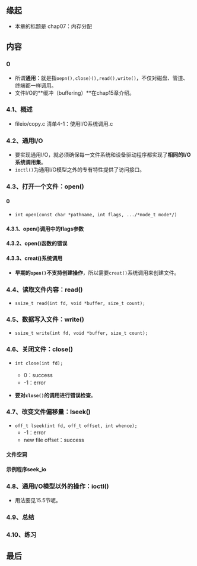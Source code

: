 ## 缘起

+ 本章的标题是  chap07：内存分配

## 内容

### 0

+ 所谓**通用**：就是指`oepn(),close)(),read(),write()`，不仅对磁盘、管道、终端都一样调用。
+ 文件I/O的**缓冲（buffering）**在chap15章介绍。

### 4.1、概述

+ fileio/copy.c  清单4-1：使用I/O系统调用.c

### 4.2、通用I/O

+ 要实现通用I/O，就必须确保每一文件系统和设备驱动程序都实现了**相同的I/O系统调用集**。
+ `ioctl()`为通用I/O模型之外的专有特性提供了访问接口。

### 4.3、打开一个文件：open()

#### 0

+ `int open(const char *pathname, int flags, .../*mode_t mode*/)`

#### 4.3.1、open()调用中的flags参数

#### 4.3.2、open()函数的错误

#### 4.3.3、creat()系统调用

+ **早期的`open()`不支持创建操作**，所以需要`creat()`系统调用来创建文件。

### 4.4、读取文件内容：read()

+ `ssize_t read(int fd, void *buffer, size_t count);`

### 4.5、数据写入文件：write()

+ `ssize_t write(int fd, void *buffer, size_t count);`

### 4.6、关闭文件：close()

+ `int close(int fd);`
  + 0：success
  + -1：error

+ **要对`close()`的调用进行错误检查**。

### 4.7、改变文件偏移量：lseek()

+ `off_t lseek(int fd, off_t offset, int whence);`
  + -1：error
  + new file offset：success

#### 文件空洞

#### 示例程序seek_io

### 4.8、通用I/O模型以外的操作：ioctl()

+ 用法要见15.5节呢。

### 4.9、总结

### 4.10、练习

## 最后

